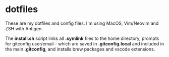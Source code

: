 # dotfiles
These are my dotfiles and config files. I'm using MacOS, Vim/Neovim and ZSH with Antigen.

The **install.sh** script links all **.symlink** files to the home directory, prompts for gitconfig user/email - which are saved in **.gitconfig.local** and included in the main **.gitconfig**, and installs brew packages and vscode extensions.
